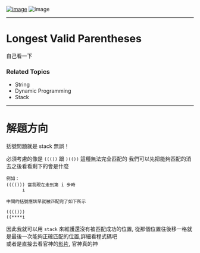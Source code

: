[![image](https://img.shields.io/badge/Leetcode-Link-blue?logo=leetcode)](https://leetcode.com/problems/longest-valid-parentheses/)
![image](https://img.shields.io/badge/Difficulty-Hard-red)

---

# Longest Valid Parentheses

自己看一下

### Related Topics

- String
- Dynamic Programming
- Stack
  
---

# 解題方向

括號問題就是 stack 無誤！

必須考慮的像是 `((())` 跟 `)(())` 這種無法完全匹配的
我們可以先把能夠匹配的消去之後看看剩下的會是什麼

```
例如：
(((())) 當我現在走到第 i 步時
      i 

中間的括號應該早就被匹配完了如下所示

(((()))
((****i
```

因此我就可以用 `stack` 來維護還沒有被匹配成功的位置, 從那個位置往後移一格就是最後一次能夠正確匹配的位置,詳細看程式碼吧  
或者是直接去看官神的[影片](https://www.youtube.com/watch?v=677VaZhd4dg), 官神真的神
